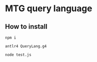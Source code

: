 # MTG query language

## How to install

```
npm i
```

```
antlr4 QueryLang.g4
```

```
node test.js
```